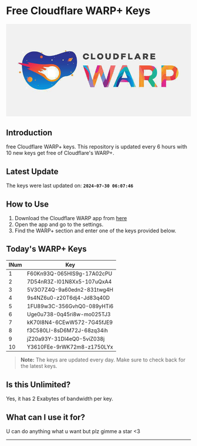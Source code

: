 
# Free Cloudflare WARP+ Keys

![Banner](asset/IMG_20240629_142710_129.jpg)

## Introduction

free Cloudflare WARP+ keys. This repository is updated every 6 hours with 10 new keys get free of Cloudflare's WARP+.

## Latest Update

The keys were last updated on: **`2024-07-30 06:07:46`**

## How to Use

1. Download the Cloudflare WARP app from [here](https://1.1.1.1/)
2. Open the app and go to the settings.
3. Find the WARP+ section and enter one of the keys provided below.

## Today's WARP+ Keys

| INum | Key |
|-------|-----|
| 1     | F60Kn93Q-065HlS9g-17A02cPU               |
| 2     | 7D54nR3Z-l01N8Xx5-107uQxA4               |
| 3     | 5V3O7Z4Q-9a60edn2-831twg4H               |
| 4     | 9s4NZ6u0-z20T6dj4-Jd83q40D               |
| 5     | 1FU89w3C-356GvhQ0-089yHTi6               |
| 6     | Uge0u738-0q45ri8w-mo025TJ3               |
| 7     | kK70I8N4-6CEwW572-7G45fJE9               |
| 8     | f3C580LI-8sD6M72J-68zq34ih               |
| 9     | jZ20a93Y-31Dl4eQ0-5viZ038j               |
| 10    | Y3610FEe-9rWK72m8-z1750LYx               |


> **Note:** The keys are updated every day. Make sure to check back for the latest keys.

## Is this Unlimited?

Yes, it has 2 Exabytes of bandwidth per key.

## What can I use it for?
U can do anything what u want but plz gimme a star <3

---

